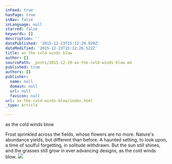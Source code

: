 ```yaml
---
inFeed: true
hasPage: true
inNav: false
inLanguage: null
starred: false
keywords: []
description: ''
datePublished: '2015-12-23T15:12:29.920Z'
dateModified: '2015-12-23T15:12:26.522Z'
title: as the cold winds blow
author: []
sourcePath: _posts/2015-12-19-as-the-cold-winds-blow.md
published: true
authors: []
publisher:
  name: null
  domain: null
  url: null
  favicon: null
url: as-the-cold-winds-blow/index.html
_type: Article

---
```

as the cold winds blow 

Frost 
sprinkled across the fields,
whose flowers are no more.
Nature's abundance yields,
but different than before.
A haunted setting,
to look upon,
a time of soulful forgetting,
in solitude withdrawn.
But the sun still shines,
and the grasses still grow
in ever advancing designs,
as the cold winds blow. ![](https://the-grid-user-content.s3-us-west-2.amazonaws.com/48635855-3e15-4386-ab2a-9e5691916ac6.jpg)